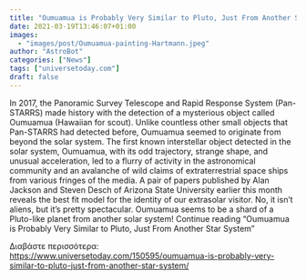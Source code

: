 ```yaml
---
title: "Oumuamua is Probably Very Similar to Pluto, Just From Another Star System"
date: 2021-03-19T13:46:07+01:00
images:
  - "images/post/Oumuamua-painting-Hartmann.jpeg"
author: "AstroBot"
categories: ["News"]
tags: ["universetoday.com"]
draft: false
---
```


In 2017, the Panoramic Survey Telescope and Rapid Response System (Pan-STARRS) made history with the detection of a mysterious object called Oumuamua (Hawaiian for scout). Unlike countless other small objects that Pan-STARRS had detected before, Oumuamua seemed to originate from beyond the solar system. The first known interstellar object detected in the solar system, Oumuamua, with its odd trajectory, strange shape, and unusual acceleration, led to a flurry of activity in the astronomical community and an avalanche of wild claims of extraterrestrial space ships from various fringes of the media. A pair of papers published by Alan Jackson and Steven Desch of Arizona State University earlier this month reveals the best fit model for the identity of our extrasolar visitor. No, it isn’t aliens, but it’s pretty spectacular. Oumuamua seems to be a shard of a Pluto-like planet from another solar system! Continue reading “Oumuamua is Probably Very Similar to Pluto, Just From Another Star System” 

Διαβάστε περισσότερα: https://www.universetoday.com/150595/oumuamua-is-probably-very-similar-to-pluto-just-from-another-star-system/
